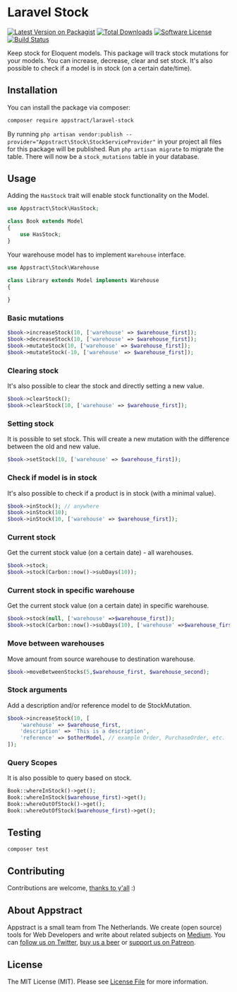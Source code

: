 # Laravel Stock

[![Latest Version on Packagist](https://img.shields.io/packagist/v/appstract/laravel-stock.svg?style=flat-square)](https://packagist.org/packages/appstract/laravel-stock)
[![Total Downloads](https://img.shields.io/packagist/dt/appstract/laravel-stock.svg?style=flat-square)](https://packagist.org/packages/appstract/laravel-stock)
[![Software License](https://img.shields.io/badge/license-MIT-brightgreen.svg?style=flat-square)](LICENSE.md)
[![Build Status](https://img.shields.io/travis/appstract/laravel-stock/master.svg?style=flat-square)](https://travis-ci.org/appstract/laravel-stock)

Keep stock for Eloquent models. This package will track stock mutations for your models. You can increase, decrease, clear and set stock. It's also possible to check if a model is in stock (on a certain date/time).

## Installation

You can install the package via composer:

``` bash
composer require appstract/laravel-stock
```

By running `php artisan vendor:publish --provider="Appstract\Stock\StockServiceProvider"` in your project all files for this package will be published. Run `php artisan migrate` to migrate the table. There will now be a `stock_mutations` table in your database.

## Usage

Adding the `HasStock` trait will enable stock functionality on the Model.

``` php
use Appstract\Stock\HasStock;

class Book extends Model
{
    use HasStock;
}
```

Your warehouse model has to implement `Warehouse` interface.
``` php
use Appstract\Stock\Warehouse

class Library extends Model implements Warehouse
{
    
}

```

### Basic mutations

```php
$book->increaseStock(10, ['warehouse' => $warehouse_first]);
$book->decreaseStock(10, ['warehouse' => $warehouse_first]);
$book->mutateStock(10, ['warehouse' => $warehouse_first]);
$book->mutateStock(-10, ['warehouse' => $warehouse_first]);
```

### Clearing stock

It's also possible to clear the stock and directly setting a new value.

```php
$book->clearStock();
$book->clearStock(10, ['warehouse' => $warehouse_first]);
```

### Setting stock

It is possible to set stock. This will create a new mutation with the difference between the old and new value.

```php
$book->setStock(10, ['warehouse' => $warehouse_first]);
```

### Check if model is in stock

It's also possible to check if a product is in stock (with a minimal value).

```php
$book->inStock(); // anywhere
$book->inStock(10);
$book->inStock(10, ['warehouse' => $warehouse_first]);
```

### Current stock

Get the current stock value (on a certain date) - all warehouses.

```php
$book->stock;
$book->stock(Carbon::now()->subDays(10));
```



### Current stock in specific warehouse

Get the current stock value (on a certain date) in specific warehouse.

```php
$book->stock(null, ['warehouse' =>$warehouse_first]);
$book->stock(Carbon::now()->subDays(10), ['warehouse' =>$warehouse_first]);
```

### Move between warehouses

Move amount from source warehouse to destination warehouse.

```php
$book->moveBetweenStocks(5,$warehouse_first, $warehouse_second);
```

### Stock arguments

Add a description and/or reference model to de StockMutation.

```php
$book->increaseStock(10, [
    'warehouse' => $warehouse_first,
    'description' => 'This is a description',
    'reference' => $otherModel, // example Order, PurchaseOrder, etc.
]);
```

### Query Scopes

It is also possible to query based on stock.

```php
Book::whereInStock()->get();
Book::whereInStock($warehouse_first)->get();
Book::whereOutOfStock()->get();
Book::whereOutOfStock($warehouse_first)->get();
```

## Testing

``` bash
composer test
```

## Contributing

Contributions are welcome, [thanks to y'all](https://github.com/appstract/laravel-stock/graphs/contributors) :)

## About Appstract

Appstract is a small team from The Netherlands. We create (open source) tools for Web Developers and write about related subjects on [Medium](https://medium.com/appstract). You can [follow us on Twitter](https://twitter.com/appstractnl), [buy us a beer](https://www.paypal.me/appstract/10) or [support us on Patreon](https://www.patreon.com/appstract).

## License

The MIT License (MIT). Please see [License File](LICENSE.md) for more information.
